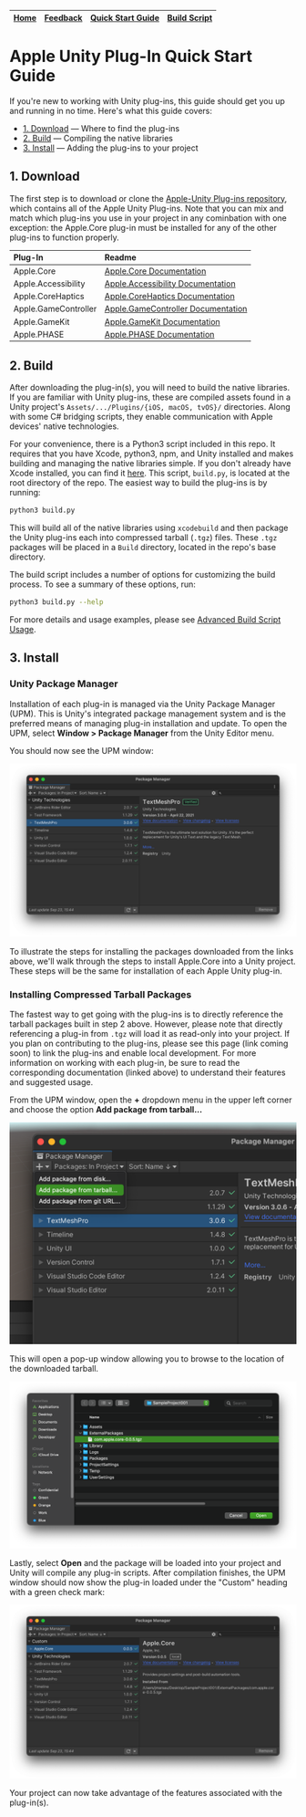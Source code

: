 | [Home](../README.md) | [Feedback](Feedback.md) | [Quick Start Guide](Quickstart.md) | [Build Script](BuildScript.md) |
| :---: | :---: | :---: | :---: |


# Apple Unity Plug-In Quick Start Guide
If you're new to working with Unity plug-ins, this guide should get you up and running in no time. Here's what this guide covers:
* [1. Download](#1-Download) &mdash; Where to find the plug-ins
* [2. Build](#2-Build) &mdash; Compiling the native libraries
* [3. Install](#3-Install) &mdash; Adding the plug-ins to your project

## 1. Download
The first step is to download or clone the [Apple-Unity Plug-ins repository](https://github.pie.apple.com/jared-marsau/unity-plugins-oss-demo/tree/issue_114/build_script_docs), which contains all of the Apple Unity Plug-ins. Note that you can mix and match which plug-ins you use in your project in any cominbation with one exception: the Apple.Core plug-in must be installed for any of the other plug-ins to function properly.

| Plug-In | Readme |
|:--------|:------|
| Apple.Core | [Apple.Core Documentation](../plug-ins/Apple.Core/Apple.Core_Unity/Assets/Apple.Core/Documentation~/Apple.Core.md) |
| Apple.Accessibility | [Apple.Accessibility Documentation](../plug-ins/Apple.Accessibility/Apple.Accessibility_Unity/Assets/Apple.Accessibility/Documentation~/Apple.Accessibility.md) |
| Apple.CoreHaptics | [Apple.CoreHaptics Documentation](../plug-ins/Apple.CoreHaptics/Apple.CoreHaptics_Unity/Assets/Apple.CoreHaptics/Documentation~/Apple.CoreHaptics.md) |
| Apple.GameController | [Apple.GameController Documentation](../plug-ins/Apple.GameController/Apple.GameController_Unity/Assets/Apple.GameController/Documentation~/Apple.GameController.md) | 
| Apple.GameKit | [Apple.GameKit Documentation](../plug-ins/Apple.GameKit/Apple.GameKit_Unity/Assets/Apple.GameKit/Documentation~/Apple.GameKit.md) | 
| Apple.PHASE | [Apple.PHASE Documentation](../plug-ins/Apple.PHASE/Apple.PHASE_Unity/Assets/Documentation~/Apple.PHASE.md) | 

## 2. Build
After downloading the plug-in(s), you will need to build the native libraries. If you are familiar with Unity plug-ins, these are compiled assets found in a Unity project's `Assets/.../Plugins/{iOS, macOS, tvOS}/` directories. Along with some C# bridging scripts, they enable communication with Apple devices' native technologies.

For your convenience, there is a Python3 script included in this repo. It requires that you have Xcode, python3, npm, and Unity installed and makes building and managing the native libraries simple. If you don't already have Xcode installed, you can find it [here](https://developer.apple.com/xcode/). This script, `build.py`, is located at the root directory of the repo. The easiest way to build the plug-ins is by running:

```bash
python3 build.py
```

This will build all of the native libraries using `xcodebuild` and then package the Unity plug-ins each into compressed tarball (`.tgz`) files. These `.tgz` packages will be placed in a `Build` directory, located in the repo's base directory.

The build script includes a number of options for customizing the build process. To see a summary of these options, run:

```bash
python3 build.py --help
``` 

For more details and usage examples, please see [Advanced Build Script Usage](BuildScript.md).


## 3. Install

### Unity Package Manager
Installation of each plug-in is managed via the Unity Package Manager (UPM). This is Unity's integrated package management system and is the preferred means of managing plug-in installation and update. To open the UPM, select **Window > Package Manager** from the Unity Editor menu.

You should now see the UPM window:

![UPM](Images~/QSG001.png)

To illustrate the steps for installing the packages downloaded from the links above, we'll walk through the steps to install Apple.Core into a Unity project. These steps will be the same for installation of each Apple Unity plug-in.

### Installing Compressed Tarball Packages
The fastest way to get going with the plug-ins is to directly reference the tarball packages built in step 2 above. However, please note that directly referencing a plug-in from `.tgz` will load it as read-only into your project. If you plan on contributing to the plug-ins, please see this page (link coming soon) to link the plug-ins and enable local development. For more information on working with each plug-in, be sure to read the corresponding documentation (linked above) to understand their features and suggested usage.

From the UPM window, open the **+** dropdown menu in the upper left corner and choose the option **Add package from tarball...**

![TarballSelection](Images~/QSG002.png)

This will open a pop-up window allowing you to browse to the location of the downloaded tarball.

![Browse](Images~/QSG003.png)

Lastly, select **Open** and the package will be loaded into your project and Unity will compile any plug-in scripts. After compilation finishes, the UPM window should now show the plug-in loaded under the "Custom" heading with a green check mark:

![Loaded](Images~/QSG004.png)

Your project can now take advantage of the features associated with the plug-in(s).
